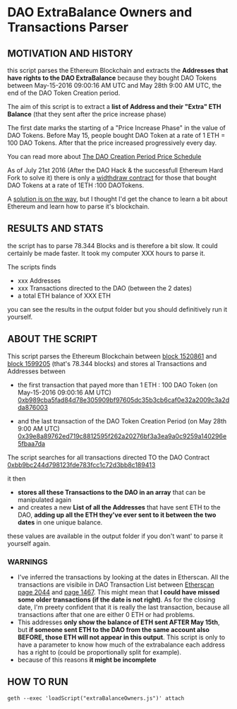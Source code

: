 # DAO ExtraBalance Owners and Transactions Parser


## MOTIVATION AND HISTORY
this script parses the Ethereum Blockchain and extracts the **Addresses that have rights to the DAO ExtraBalance** because they bought DAO Tokens between May-15-2016 09:00:16 AM UTC and May 28th 9:00 AM UTC, the end of the DAO Token Creation period.

The aim of this script is to extract a **list of Address and their "Extra" ETH Balance** (that they sent after the price increase phase) 

The first date marks the starting of a "Price Increase Phase" in the value of DAO Tokens. 
Before May 15, people bought DAO Token at a rate of 1 ETH = 100 DAO Tokens.
After that the price increased progressively every day.

You can read more about [The DAO Creation Period Price Schedule](https://blog.daohub.org/the-dao-creation-period-price-schedule-4a8bc7a76e04)
 
As of July 21st 2016 (After the DAO Hack & the successfull Ethereum Hard Fork to solve it) 
there is only a [widthdraw contract](https://blog.slock.it/how-to-use-the-withdraw-contract-with-mist-de5d85a981c9#.bjvnkqkt7) for those that bought DAO Tokens at a rate of 1ETH :100 DAOTokens.

A [solution is on the way](http://ethereum.stackexchange.com/questions/7265/how-do-i-get-a-refund-for-the-amount-i-paid-in-excess-of-1-ether-to-100-the-dao), but I thought I'd get the chance to learn a bit about Ethereum and learn how to parse it's blockchain.


## RESULTS AND STATS
the script has to parse 78.344 Blocks and is therefore a bit slow. It could certainly be made faster.
It took my computer XXX hours to parse it.

The scripts finds 

- xxx Addresses
- xxx Transactions directed to the DAO (between the 2 dates)
- a total ETH balance of XXX ETH

you can see the results in the output folder but you should definitively run it yourself.


## ABOUT THE SCRIPT
This script parses the Ethereum Blockchain between
[block 1520861](https://etherscan.io/block/1520861) and [block 1599205](https://etherscan.io/block/1599205) (that's 78.344 blocks)
and stores al Transactions and Addresses between

- the first transaction that payed more than 1 ETH : 100 DAO Token (on May-15-2016 09:00:16 AM UTC) [0xb989cba5fad84d78e305909bf97605dc35b3cb6caf0e32a2009c3a2dda876003](https://etherscan.io/tx/0xb989cba5fad84d78e305909bf97605dc35b3cb6caf0e32a2009c3a2dda876003) 

- and the last transaction of the DAO Token Creation Period (on May 28th 9:00 AM UTC)
[0x39e8a89762ed719c8812595f262a20276bf3a3ea9a0c9259a140296e5fbaa7da](https://etherscan.io/tx/0x39e8a89762ed719c8812595f262a20276bf3a3ea9a0c9259a140296e5fbaa7da)

The script searches for all transactions directed TO the DAO Contract [0xbb9bc244d798123fde783fcc1c72d3bb8c189413](https://etherscan.io/address/0xbb9bc244d798123fde783fcc1c72d3bb8c189413)

it then
 
- **stores all these Transactions to the DAO in an array** that can be manipulated again
- and creates a new **List of all the Addresses** that have sent ETH to the DAO, **adding up all the ETH they've ever sent to it between the two dates** in one unique balance.

these values are available in the output folder if you don't want' to parse it yourself again.


### WARNINGS

- I've inferred the transactions by looking at the dates in Etherscan. All the transactions are visibile in DAO Transaction List between [ Etherscan page 2044](https://etherscan.io/txs?a=0xbb9bc244d798123fde783fcc1c72d3bb8c189413&p=2044) and [page 1467](https://etherscan.io/txs?a=0xbb9bc244d798123fde783fcc1c72d3bb8c189413&p=1467). This might mean that **I could have missed some older transactions (if the date is not right)**. As for the closing date, I'm preety confident that it is really the last transaction, because all transactions after that one are either 0 ETH or had problems. 
- This addresses **only show the balance of ETH sent AFTER May 15th**, but **if someone sent ETH to the DAO from the same account also BEFORE, those ETH will not appear in this output**. This script is only to have a parameter to know how much of the extrabalance each address has a right to (could be proportionally split for example).
- because of this reasons **it might be incomplete**




## HOW TO RUN

```
geth --exec 'loadScript("extraBalanceOwners.js")' attach
```

 




